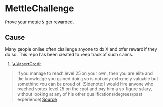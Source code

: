 # MettleChallenge
Prove your mettle &amp; get rewarded.

## Cause
Many people online often challenge anyone to do X and offer reward if they do so. This repo has been created to keep track of such claims.

1. [\u\insertCredit](https://news.ycombinator.com/user?id=insertcredit)
> If you manage to reach level 25 on your own, then you are elite and the knowledge you gained doing so is not only extremely valuable but something you can be proud of.
(Sidenote: I would hire anyone who reached vortex level 25 on the spot and pay him a six figure salary, without looking at any of his other qualifications/degrees/past experience)
[Source](https://news.ycombinator.com/item?id=17772970)

